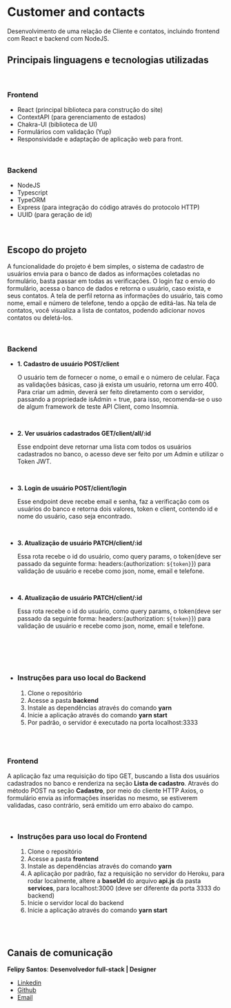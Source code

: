 # Customer and contacts
Desenvolvimento de uma relação de Cliente e contatos, incluindo frontend com React e backend com NodeJS. 

## Principais linguagens e tecnologias utilizadas

<br>

### Frontend

- React (principal biblioteca para construção do site)
- ContextAPI (para gerenciamento de estados)
- Chakra-UI (biblioteca de UI)
- Formulários com validação (Yup)
- Responsividade e adaptação de aplicação web para front.

<br>

### Backend

- NodeJS
- Typescript
- TypeORM
- Express (para integração do código através do protocolo HTTP)
- UUID (para geração de id)


<br>

## Escopo do projeto

A funcionalidade do projeto é bem simples, o sistema de cadastro de usuários envia para o banco de dados as informações coletadas no formulário, basta passar em todas as verificações. O login faz o envio do formulário, acessa o banco de dados e retorna o usuário, caso exista, e seus contatos.
A tela de perfil retorna as informações do usuário, tais como nome, email e número de telefone, tendo a opção de editá-las.
Na tela de contatos, você visualiza a lista de contatos, podendo adicionar novos contatos ou deletá-los.

<br>

### Backend

- **1. Cadastro de usuário POST/client**

    O usuário tem de fornecer o nome, o email e o número de celular. Faça as validações básicas, caso já exista um usuário, retorna um erro 400.
    Para criar um admin, deverá ser feito diretamento com o servidor, passando a propriedade isAdmin = true, para isso, recomenda-se o uso de algum framework de teste API Client, como Insomnia.

<br>

- **2. Ver usuários cadastrados GET/client/all/:id**

    Esse endpoint deve retornar uma lista com todos os usuários cadastrados no banco, o acesso deve ser feito por um Admin e utilizar o Token JWT.
    
 <br>
 
- **3. Login de usuário POST/client/login**

    Esse endpoint deve recebe email e senha, faz a verificação com os usuários do banco e retorna dois valores, token e client, contendo id e nome do usuário, caso seja encontrado.

<br>

- **3. Atualização de usuário PATCH/client/:id**

    Essa rota recebe o id do usuário, como query params, o token(deve ser passado da seguinte forma:  headers:{authorization: `${token}`}) para validação de usuário e recebe como json, nome, email e telefone.

<br>

- **4. Atualização de usuário PATCH/client/:id**

    Essa rota recebe o id do usuário, como query params, o token(deve ser passado da seguinte forma:  headers:{authorization: `${token}`}) para validação de usuário e recebe como json, nome, email e telefone.

<br>

<br><br>

- ### Instruções para uso local do Backend

    1. Clone o repositório
    2. Acesse a pasta **backend**
    3. Instale as dependências através do comando **yarn**
    4. Inicie a aplicação através do comando **yarn start**
    5. Por padrão, o servidor é executado na porta localhost:3333
    
<br><br>

### Frontend

A aplicação faz uma requisição do tipo GET, buscando a lista dos usuários cadastrados no banco e renderiza na seção **Lista de cadastro**. Através do método POST na seção **Cadastro**, por meio do cliente HTTP Axios, o formulário envia as informações inseridas no mesmo, se estiverem validadas, caso contrário, será emitido um erro abaixo do campo.  

<br>

- ### Instruções para uso local do Frontend
 
    1. Clone o repositório
    2. Acesse a pasta **frontend**
    3. Instale as dependências através do comando **yarn**
    4. A aplicação por padrão, faz a requisição no servidor do Heroku, para rodar localmente, altere a **baseUrl** do arquivo **api.js** da pasta **services**, para localhost:3000 (deve ser diferente da porta 3333 do backend)
    5. Inicie o servidor local do backend
    6. Inicie a aplicação através do comando **yarn start**
    
<br><br>





## Canais de comunicação

**Felipy Santos**: **Desenvolvedor full-stack | Designer** 

- [Linkedin](https://www.linkedin.com/in/felipy-santos/)
- [Github](https://github.com/felipysantos)
- [Email](felipys23@gmail.com)
